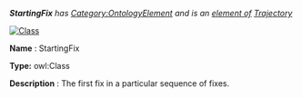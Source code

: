 ___StartingFix__ 
 has
 [Category:OntologyElement](../../Category/OntologyElement "Category:OntologyElement") 
 and is an
 [element of](../../Property/ElementOf "Property:ElementOf") 
[Trajectory](../../Submissions/Trajectory "Submissions:Trajectory")_




  





[![Class](../../images/thumb/2/27/Class.gif/45px-Class.gif)](../../Image/Class.gif "Class")


__Name__ 
 : StartingFix
 



__Type:__ 
 owl:Class
 



__Description__ 
 : The first fix in a particular sequence of fixes.